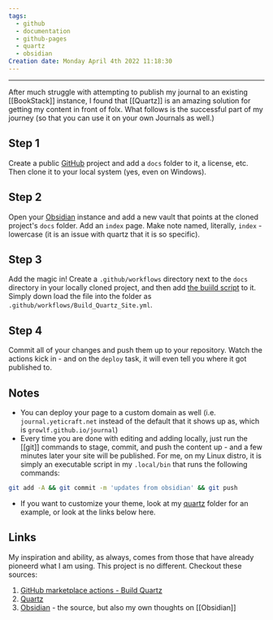 ```yaml
---
tags:
  - github
  - documentation
  - github-pages
  - quartz
  - obsidian
Creation date: Monday April 4th 2022 11:18:30
---
```

---
After much struggle with attempting to publish my journal to an existing [[BookStack]] instance, I found that [[Quartz]] is an amazing solution for getting my content in front of folx.  What follows is the successful part of my journey (so that you can use it on your own Journals as well.)

## Step 1
Create a public [GitHub](https://github.com/) project and add a `docs` folder to it, a license, etc.   Then clone it to your local system (yes, even on Windows).
## Step 2
Open your [Obsidian](https://obsidian.md/download) instance and add a new vault that points at the cloned project's `docs` folder.  Add an `index` page.  Make note named, literally, `index` - lowercase (it is an issue with quartz that it is so specific).
## Step 3
Add the magic in! Create a `.github/workflows` directory next to the `docs` directory in your locally cloned project, and then add [the buiild script](https://raw.githubusercontent.com/growlf/journal/refs/heads/main/.github/workflows/Build_Quartz_Site.yml) to it.  Simply down load the file into the folder as `.github/workflows/Build_Quartz_Site.yml`.
## Step 4
Commit all of your changes and push them up to your repository.  Watch the actions kick in - and on the `deploy` task, it will even tell you where it got published to. 
## Notes
- You can deploy your page to a custom domain as well (i.e. `journal.yeticraft.net` instead of the default that it shows up as, which is `growlf.github.io/journal`)
- Every time you are done with editing and adding locally, just run the [[git]] commands to stage, commit, and push the content up - and a few minutes later your site will be published. For me, on my Linux distro, it is simply an executable script in my `.local/bin` that runs the following commands:
```bash
git add -A && git commit -m 'updates from obsidian' && git push
```

- If you want to customize your theme, look at my [quartz](https://github.com/growlf/journal/tree/main/.github/quartz) folder for an example, or look at the links below here.
## Links
My inspiration and ability, as always, comes from those that have already pioneerd what I am using.  This project is no different.  Checkout these sources:
1) [GitHub marketplace actions - Build Quartz](https://github.com/marketplace/actions/build-quartz-for-github-pages)
2) [Quartz](https://quartz.jzhao.xyz/)
3) [Obsidian](https://obsidian.md/download) - the source, but also my own thoughts on [[Obsidian]]